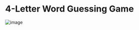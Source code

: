 # 4-Letter Word Guessing Game 

![image](https://github.com/manreetlotay/wordGuessingGame/assets/99095521/9ea70a79-208d-404e-8aed-1558147212b5)


